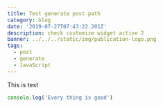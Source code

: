 ```yaml
---
title: Test generate post path
category: blog
date: '2019-07-27T07:43:22.201Z'
description: check customize widget active 2
banner: ../../../static/img/publication-logo.png
tags:
  - post
  - generate
  - JavaScript
---
```

This is test

```javascript
console.log('Every thing is good')
```
